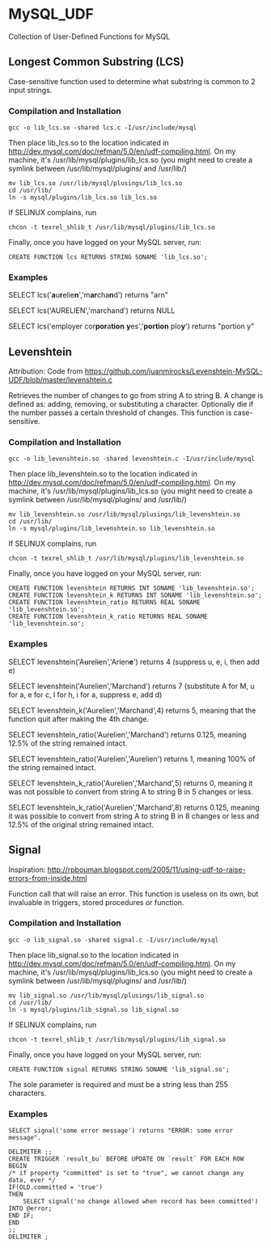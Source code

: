 # MySQL_UDF
Collection of User-Defined Functions for MySQL

## Longest Common Substring (LCS)
Case-sensitive function used to determine what substring is common to 2 input strings.

### Compilation and Installation
    gcc -o lib_lcs.so -shared lcs.c -I/usr/include/mysql

Then place lib_lcs.so to the location indicated in http://dev.mysql.com/doc/refman/5.0/en/udf-compiling.html. On my machine, it's /usr/lib/mysql/plugins/lib_lcs.so (you might need to create a symlink between /usr/lib/mysql/plugins/ and /usr/lib/)

    mv lib_lcs.so /usr/lib/mysql/plusings/lib_lcs.so
    cd /usr/lib/
    ln -s mysql/plugins/lib_lcs.so lib_lcs.so

If SELINUX complains, run

    chcon -t texrel_shlib_t /usr/lib/mysql/plugins/lib_lcs.so

Finally, once you have logged on your MySQL server, run:

    CREATE FUNCTION lcs RETURNS STRING SONAME 'lib_lcs.so';


### Examples
SELECT lcs('**a**u**r**elie**n**','m**ar**cha**n**d') returns "arn"

SELECT lcs('AURELIEN','marchand') returns NULL

SELECT lcs('employer cor**por**a**tion** **y**es','**portion** plo**y**') returns "portion y"

## Levenshtein
Attribution: Code from https://github.com/juanmirocks/Levenshtein-MySQL-UDF/blob/master/levenshtein.c

Retrieves the number of changes to go from string A to string B. A change is defined as: adding, removing, or substituting a character. Optionally die if the number passes a certain threshold of changes. This function is case-sensitive.

### Compilation and Installation
    gcc -o lib_levenshtein.so -shared levenshtein.c -I/usr/include/mysql

Then place lib_levenshtein.so to the location indicated in http://dev.mysql.com/doc/refman/5.0/en/udf-compiling.html. On my machine, it's /usr/lib/mysql/plugins/lib_lcs.so (you might need to create a symlink between /usr/lib/mysql/plugins/ and /usr/lib/)

    mv lib_levenshtein.so /usr/lib/mysql/plusings/lib_levenshtein.so
    cd /usr/lib/
    ln -s mysql/plugins/lib_levenshtein.so lib_levenshtein.so

If SELINUX complains, run

    chcon -t texrel_shlib_t /usr/lib/mysql/plugins/lib_levenshtein.so

Finally, once you have logged on your MySQL server, run:

    CREATE FUNCTION levenshtein RETURNS INT SONAME 'lib_levenshtein.so';
    CREATE FUNCTION levenshtein_k RETURNS INT SONAME 'lib_levenshtein.so';
    CREATE FUNCTION levenshtein_ratio RETURNS REAL SONAME 'lib_levenshtein.so';
    CREATE FUNCTION levenshtein_k_ratio RETURNS REAL SONAME 'lib_levenshtein.so';


### Examples
SELECT levenshtein('A~~u~~r~~e~~l~~i~~en','Arlen**e**') returns 4 (suppress u, e, i, then add e)

SELECT levenshtein('Aurelien','Marchand') returns 7 (substitute A for M, u for a, e for c, l for h, i for a, suppress e, add d)

SELECT levenshtein_k('Aurelien','Marchand',4) returns 5, meaning that the function quit after making the 4th change.
    
SELECT levenshtein_ratio('Aurelien','Marchand') returns 0.125, meaning 12.5% of the string remained intact.

SELECT levenshtein_ratio('Aurelien','Aurelien') returns 1, meaning 100% of the string remained intact.

SELECT levenshtein_k_ratio('Aurelien','Marchand',5) returns 0, meaning it was not possible to convert from string A to string B in 5 changes or less.

SELECT levenshtein_k_ratio('Aurelien','Marchand',8) returns 0.125, meaning it was possible to convert from string A to string B in 8 changes or less and 12.5% of the original string remained intact.

## Signal
Inspiration: http://rpbouman.blogspot.com/2005/11/using-udf-to-raise-errors-from-inside.html

Function call that will raise an error. This function is useless on its own, but invaluable in triggers, stored procedures or function.

### Compilation and Installation
    gcc -o lib_signal.so -shared signal.c -I/usr/include/mysql

Then place lib_signal.so to the location indicated in http://dev.mysql.com/doc/refman/5.0/en/udf-compiling.html. On my machine, it's /usr/lib/mysql/plugins/lib_lcs.so (you might need to create a symlink between /usr/lib/mysql/plugins/ and /usr/lib/)

    mv lib_signal.so /usr/lib/mysql/plusings/lib_signal.so
    cd /usr/lib/
    ln -s mysql/plugins/lib_signal.so lib_signal.so

If SELINUX complains, run

    chcon -t texrel_shlib_t /usr/lib/mysql/plugins/lib_signal.so

Finally, once you have logged on your MySQL server, run:

    CREATE FUNCTION signal RETURNS STRING SONAME 'lib_signal.so';

The sole parameter is required and must be a string less than 255 characters.

### Examples
    SELECT signal('some error message') returns "ERROR: some error message".
    
    DELIMITER ;;
    CREATE TRIGGER `result_bu` BEFORE UPDATE ON `result` FOR EACH ROW
    BEGIN
    /* if property "committed" is set to "true", we cannot change any data, ever */
    IF(OLD.committed = 'true')
    THEN
        SELECT signal('no change allowed when record has been committed') INTO @error;
    END IF;
    END
    ;;
    DELIMITER ;
